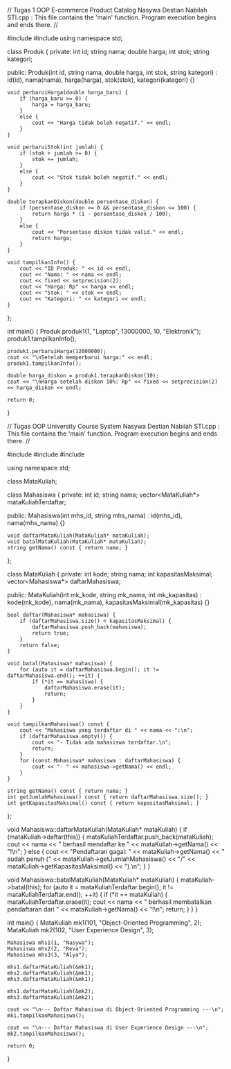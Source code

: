 // Tugas 1 OOP E-commerce Product Catalog Nasywa Destian Nabilah STI.cpp : This file contains the 'main' function. Program execution begins and ends there.
//

#include <iostream>
#include <iomanip>
using namespace std;

class Produk {
private:
    int id;
    string nama;
    double harga;
    int stok;
    string kategori;

public:
    Produk(int id, string nama, double harga, int stok, string kategori)
        : id(id), nama(nama), harga(harga), stok(stok), kategori(kategori) {}

    void perbaruiHarga(double harga_baru) {
        if (harga_baru >= 0) {
            harga = harga_baru;
        }
        else {
            cout << "Harga tidak boleh negatif." << endl;
        }
    }

    void perbaruiStok(int jumlah) {
        if (stok + jumlah >= 0) {
            stok += jumlah;
        }
        else {
            cout << "Stok tidak boleh negatif." << endl;
        }
    }

    double terapkanDiskon(double persentase_diskon) {
        if (persentase_diskon >= 0 && persentase_diskon <= 100) {
            return harga * (1 - persentase_diskon / 100);
        }
        else {
            cout << "Persentase diskon tidak valid." << endl;
            return harga;
        }
    }

    void tampilkanInfo() {
        cout << "ID Produk: " << id << endl;
        cout << "Nama: " << nama << endl;
        cout << fixed << setprecision(2);
        cout << "Harga: Rp" << harga << endl;
        cout << "Stok: " << stok << endl;
        cout << "Kategori: " << kategori << endl;
    }
};

int main() {
    Produk produk1(1, "Laptop", 13000000, 10, "Elektronik");
    produk1.tampilkanInfo();

    produk1.perbaruiHarga(12000000);
    cout << "\nSetelah memperbarui harga:" << endl;
    produk1.tampilkanInfo();

    double harga_diskon = produk1.terapkanDiskon(10);
    cout << "\nHarga setelah diskon 10%: Rp" << fixed << setprecision(2) << harga_diskon << endl;

    return 0;
}


// Tugas OOP University Course System Nasywa Destian Nabilah STI.cpp : This file contains the 'main' function. Program execution begins and ends there.
//

#include <iostream>
#include <string>
#include <vector>

using namespace std;

class MataKuliah; 

class Mahasiswa {
private:
    int id;
    string nama;
    vector<MataKuliah*> mataKuliahTerdaftar; 

public:
    Mahasiswa(int mhs_id, string mhs_nama) : id(mhs_id), nama(mhs_nama) {}

    void daftarMataKuliah(MataKuliah* mataKuliah);
    void batalMataKuliah(MataKuliah* mataKuliah);
    string getNama() const { return nama; }
};

class MataKuliah {
private:
    int kode;
    string nama;
    int kapasitasMaksimal;
    vector<Mahasiswa*> daftarMahasiswa; 

public:
    MataKuliah(int mk_kode, string mk_nama, int mk_kapasitas)
        : kode(mk_kode), nama(mk_nama), kapasitasMaksimal(mk_kapasitas) {}

    bool daftar(Mahasiswa* mahasiswa) {
        if (daftarMahasiswa.size() < kapasitasMaksimal) {
            daftarMahasiswa.push_back(mahasiswa);
            return true;
        }
        return false;
    }

    void batal(Mahasiswa* mahasiswa) {
        for (auto it = daftarMahasiswa.begin(); it != daftarMahasiswa.end(); ++it) {
            if (*it == mahasiswa) {
                daftarMahasiswa.erase(it);
                return;
            }
        }
    }

    void tampilkanMahasiswa() const {
        cout << "Mahasiswa yang terdaftar di " << nama << ":\n";
        if (daftarMahasiswa.empty()) {
            cout << "- Tidak ada mahasiswa terdaftar.\n";
            return;
        }
        for (const Mahasiswa* mahasiswa : daftarMahasiswa) {
            cout << "- " << mahasiswa->getNama() << endl;
        }
    }

    string getNama() const { return nama; }
    int getJumlahMahasiswa() const { return daftarMahasiswa.size(); }  
    int getKapasitasMaksimal() const { return kapasitasMaksimal; }      
};

void Mahasiswa::daftarMataKuliah(MataKuliah* mataKuliah) {
    if (mataKuliah->daftar(this)) {
        mataKuliahTerdaftar.push_back(mataKuliah);
        cout << nama << " berhasil mendaftar ke " << mataKuliah->getNama() << "!\n";
    }
    else {
        cout << "Pendaftaran gagal: " << mataKuliah->getNama()
            << " sudah penuh (" << mataKuliah->getJumlahMahasiswa()
            << "/" << mataKuliah->getKapasitasMaksimal() << ").\n";
    }
}

void Mahasiswa::batalMataKuliah(MataKuliah* mataKuliah) {
    mataKuliah->batal(this);
    for (auto it = mataKuliahTerdaftar.begin(); it != mataKuliahTerdaftar.end(); ++it) {
        if (*it == mataKuliah) {
            mataKuliahTerdaftar.erase(it);
            cout << nama << " berhasil membatalkan pendaftaran dari " << mataKuliah->getNama() << "!\n";
            return;
        }
    }
}

int main() {
    MataKuliah mk1(101, "Object-Oriented Programming", 2);
    MataKuliah mk2(102, "User Experience Design", 3);

    Mahasiswa mhs1(1, "Nasywa");
    Mahasiswa mhs2(2, "Reva");
    Mahasiswa mhs3(3, "Alya");

    mhs1.daftarMataKuliah(&mk1);
    mhs2.daftarMataKuliah(&mk1);
    mhs3.daftarMataKuliah(&mk1); 

    mhs1.daftarMataKuliah(&mk2);
    mhs3.daftarMataKuliah(&mk2);

    cout << "\n--- Daftar Mahasiswa di Object-Oriented Programming ---\n";
    mk1.tampilkanMahasiswa();

    cout << "\n--- Daftar Mahasiswa di User Experience Design ---\n";
    mk2.tampilkanMahasiswa();

    return 0;
}
